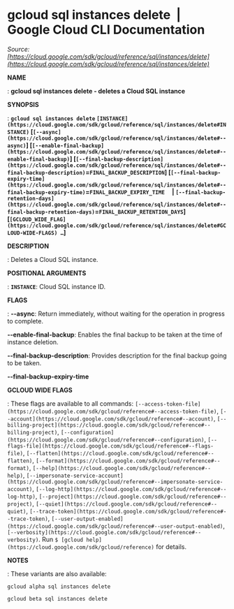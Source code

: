# gcloud sql instances delete  |  Google Cloud CLI Documentation

*Source: [https://cloud.google.com/sdk/gcloud/reference/sql/instances/delete](https://cloud.google.com/sdk/gcloud/reference/sql/instances/delete)*

**NAME**

: **gcloud sql instances delete - deletes a Cloud SQL instance**

**SYNOPSIS**

: **`gcloud sql instances delete` `[INSTANCE](https://cloud.google.com/sdk/gcloud/reference/sql/instances/delete#INSTANCE)` [`[--async](https://cloud.google.com/sdk/gcloud/reference/sql/instances/delete#--async)`] [`[--enable-final-backup](https://cloud.google.com/sdk/gcloud/reference/sql/instances/delete#--enable-final-backup)`] [`[--final-backup-description](https://cloud.google.com/sdk/gcloud/reference/sql/instances/delete#--final-backup-description)`=`FINAL_BACKUP_DESCRIPTION`] [`[--final-backup-expiry-time](https://cloud.google.com/sdk/gcloud/reference/sql/instances/delete#--final-backup-expiry-time)`=`FINAL_BACKUP_EXPIRY_TIME`     | `[--final-backup-retention-days](https://cloud.google.com/sdk/gcloud/reference/sql/instances/delete#--final-backup-retention-days)`=`FINAL_BACKUP_RETENTION_DAYS`] [`[GCLOUD_WIDE_FLAG](https://cloud.google.com/sdk/gcloud/reference/sql/instances/delete#GCLOUD-WIDE-FLAGS) …`]**

**DESCRIPTION**

: Deletes a Cloud SQL instance.

**POSITIONAL ARGUMENTS**

: **`INSTANCE`**:
Cloud SQL instance ID.

**FLAGS**

: **--async**:
Return immediately, without waiting for the operation in progress to complete.

**--enable-final-backup**:
Enables the final backup to be taken at the time of instance deletion.

**--final-backup-description**:
Provides description for the final backup going to be taken.

**--final-backup-expiry-time**

**GCLOUD WIDE FLAGS**

: These flags are available to all commands: `[--access-token-file](https://cloud.google.com/sdk/gcloud/reference#--access-token-file)`,
`[--account](https://cloud.google.com/sdk/gcloud/reference#--account)`, `[--billing-project](https://cloud.google.com/sdk/gcloud/reference#--billing-project)`,
`[--configuration](https://cloud.google.com/sdk/gcloud/reference#--configuration)`,
`[--flags-file](https://cloud.google.com/sdk/gcloud/reference#--flags-file)`,
`[--flatten](https://cloud.google.com/sdk/gcloud/reference#--flatten)`, `[--format](https://cloud.google.com/sdk/gcloud/reference#--format)`, `[--help](https://cloud.google.com/sdk/gcloud/reference#--help)`, `[--impersonate-service-account](https://cloud.google.com/sdk/gcloud/reference#--impersonate-service-account)`,
`[--log-http](https://cloud.google.com/sdk/gcloud/reference#--log-http)`,
`[--project](https://cloud.google.com/sdk/gcloud/reference#--project)`, `[--quiet](https://cloud.google.com/sdk/gcloud/reference#--quiet)`, `[--trace-token](https://cloud.google.com/sdk/gcloud/reference#--trace-token)`, `[--user-output-enabled](https://cloud.google.com/sdk/gcloud/reference#--user-output-enabled)`,
`[--verbosity](https://cloud.google.com/sdk/gcloud/reference#--verbosity)`.
Run `$ [gcloud help](https://cloud.google.com/sdk/gcloud/reference)` for details.

**NOTES**

: These variants are also available:

```
gcloud alpha sql instances delete
```

```
gcloud beta sql instances delete
```